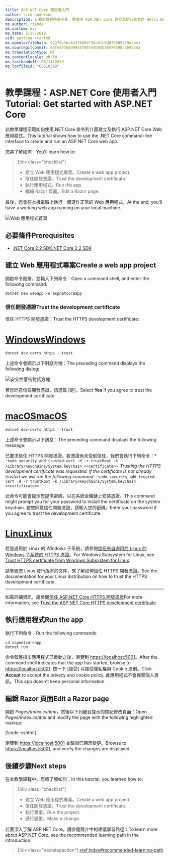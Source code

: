 ```yaml
---
title: ASP.NET Core 使用者入門
author: rick-anderson
description: 此教學課程時間不長，會使用 ASP.NET Core 建立及執行基本的 Hello World 應用程式。
ms.author: riande
ms.custom: mvc
ms.date: 5/15/2019
uid: getting-started
ms.openlocfilehash: 9227dcfbc84376d9d73bc6fc0dd76085779acae1
ms.sourcegitcommit: 6afe57fb8d9055f88fedb92b16470398c4b9b24a
ms.translationtype: HT
ms.contentlocale: zh-TW
ms.lasthandoff: 05/14/2019
ms.locfileid: "65610318"
---
```

# <a name="tutorial-get-started-with-aspnet-core"></a><span data-ttu-id="fbc66-103">教學課程：ASP.NET Core 使用者入門</span><span class="sxs-lookup"><span data-stu-id="fbc66-103">Tutorial: Get started with ASP.NET Core</span></span>

<span data-ttu-id="fbc66-104">此教學課程示範如何使用.NET Core 命令列介面建立及執行 ASP.NET Core Web 應用程式。</span><span class="sxs-lookup"><span data-stu-id="fbc66-104">This tutorial shows how to use the .NET Core command-line interface to create and run an ASP.NET Core web app.</span></span>

<span data-ttu-id="fbc66-105">您將了解如何：</span><span class="sxs-lookup"><span data-stu-id="fbc66-105">You'll learn how to:</span></span>

> [!div class="checklist"]
> * <span data-ttu-id="fbc66-106">建立 Web 應用程式專案。</span><span class="sxs-lookup"><span data-stu-id="fbc66-106">Create a web app project.</span></span>
> * <span data-ttu-id="fbc66-107">信任開發憑證。</span><span class="sxs-lookup"><span data-stu-id="fbc66-107">Trust the development certificate.</span></span>
> * <span data-ttu-id="fbc66-108">執行應用程式。</span><span class="sxs-lookup"><span data-stu-id="fbc66-108">Run the app.</span></span>
> * <span data-ttu-id="fbc66-109">編輯 Razor 頁面。</span><span class="sxs-lookup"><span data-stu-id="fbc66-109">Edit a Razor page.</span></span>

<span data-ttu-id="fbc66-110">最後，您會在本機電腦上執行一個運作正常的 Web 應用程式。</span><span class="sxs-lookup"><span data-stu-id="fbc66-110">At the end, you'll have a working web app running on your local machine.</span></span>

![Web 應用程式首頁](_static/home-page.png)

## <a name="prerequisites"></a><span data-ttu-id="fbc66-112">必要條件</span><span class="sxs-lookup"><span data-stu-id="fbc66-112">Prerequisites</span></span>

* [<span data-ttu-id="fbc66-113">.NET Core 2.2 SDK</span><span class="sxs-lookup"><span data-stu-id="fbc66-113">.NET Core 2.2 SDK</span></span>](https://www.microsoft.com/net/download/all)

## <a name="create-a-web-app-project"></a><span data-ttu-id="fbc66-114">建立 Web 應用程式專案</span><span class="sxs-lookup"><span data-stu-id="fbc66-114">Create a web app project</span></span>

<span data-ttu-id="fbc66-115">開啟命令殼層，並輸入下列命令：</span><span class="sxs-lookup"><span data-stu-id="fbc66-115">Open a command shell, and enter the following command:</span></span>

```console
dotnet new webapp -o aspnetcoreapp
```

### <a name="trust-the-development-certificate"></a><span data-ttu-id="fbc66-116">信任開發憑證</span><span class="sxs-lookup"><span data-stu-id="fbc66-116">Trust the development certificate</span></span>

<span data-ttu-id="fbc66-117">信任 HTTPS 開發憑證：</span><span class="sxs-lookup"><span data-stu-id="fbc66-117">Trust the HTTPS development certificate:</span></span>

# <a name="windowstabwindows"></a>[<span data-ttu-id="fbc66-118">Windows</span><span class="sxs-lookup"><span data-stu-id="fbc66-118">Windows</span></span>](#tab/windows)

```console
dotnet dev-certs https --trust
```

<span data-ttu-id="fbc66-119">上述命令會顯示以下對話方塊：</span><span class="sxs-lookup"><span data-stu-id="fbc66-119">The preceding command displays the following dialog:</span></span>

![安全性警告對話方塊](~/getting-started/_static/cert.png)

<span data-ttu-id="fbc66-121">若您同意信任開發憑證，請選取 [是]。</span><span class="sxs-lookup"><span data-stu-id="fbc66-121">Select **Yes** if you agree to trust the development certificate.</span></span>

# <a name="macostabmacos"></a>[<span data-ttu-id="fbc66-122">macOS</span><span class="sxs-lookup"><span data-stu-id="fbc66-122">macOS</span></span>](#tab/macos)

```console
dotnet dev-certs https --trust
```

<span data-ttu-id="fbc66-123">上述命令會顯示以下訊息：</span><span class="sxs-lookup"><span data-stu-id="fbc66-123">The preceding command displays the following message:</span></span>

<span data-ttu-id="fbc66-124">已要求信任 HTTPS 開發憑證。若憑證尚未受到信任，我們會執行下列命令：\* `'sudo security add-trusted-cert -d -r trustRoot -k /Library/Keychains/System.keychain <<certificate>>'`</span><span class="sxs-lookup"><span data-stu-id="fbc66-124">*Trusting the HTTPS development certificate was requested. If the certificate is not already trusted we will run the following command:* `'sudo security add-trusted-cert -d -r trustRoot -k /Library/Keychains/System.keychain <<certificate>>'`</span></span>

<span data-ttu-id="fbc66-125">此命令可能會提示您提供密碼，以在系統金鑰鏈上安裝憑證。</span><span class="sxs-lookup"><span data-stu-id="fbc66-125">This command might prompt you for your password to install the certificate on the system keychain.</span></span> <span data-ttu-id="fbc66-126">若您同意信任開發憑證，請輸入您的密碼。</span><span class="sxs-lookup"><span data-stu-id="fbc66-126">Enter your password if you agree to trust the development certificate.</span></span>

# <a name="linuxtablinux"></a>[<span data-ttu-id="fbc66-127">Linux</span><span class="sxs-lookup"><span data-stu-id="fbc66-127">Linux</span></span>](#tab/linux)

<span data-ttu-id="fbc66-128">若是適用於 Linux 的 Windows 子系統，請參閱[信任來自適用於 Linux 的 Windows 子系統的 HTTPS 憑證](xref:security/enforcing-ssl#wsl)。</span><span class="sxs-lookup"><span data-stu-id="fbc66-128">For Windows Subsystem for Linux, see [Trust HTTPS certificate from Windows Subsystem for Linux](xref:security/enforcing-ssl#wsl).</span></span>

<span data-ttu-id="fbc66-129">請參閱您 Linux 發行版本的文件，來了解如何信任 HTTPS 開發憑證。</span><span class="sxs-lookup"><span data-stu-id="fbc66-129">See the documentation for your Linux distribution on how to trust the HTTPS development certificate.</span></span>

---

<span data-ttu-id="fbc66-130">如需詳細資訊，請參閱[信任 ASP.NET Core HTTPS 開發憑證](xref:security/enforcing-ssl#trust-the-aspnet-core-https-development-certificate-on-windows-and-macos)</span><span class="sxs-lookup"><span data-stu-id="fbc66-130">For more information, see [Trust the ASP.NET Core HTTPS development certificate](xref:security/enforcing-ssl#trust-the-aspnet-core-https-development-certificate-on-windows-and-macos)</span></span>

## <a name="run-the-app"></a><span data-ttu-id="fbc66-131">執行應用程式</span><span class="sxs-lookup"><span data-stu-id="fbc66-131">Run the app</span></span>

<span data-ttu-id="fbc66-132">執行下列命令：</span><span class="sxs-lookup"><span data-stu-id="fbc66-132">Run the following commands:</span></span>

```console
cd aspnetcoreapp
dotnet run
```

<span data-ttu-id="fbc66-133">命令殼層指出應用程式已啟動之後，瀏覽到 [https://localhost:5001](https://localhost:5001)。</span><span class="sxs-lookup"><span data-stu-id="fbc66-133">After the command shell indicates that the app has started, browse to [https://localhost:5001](https://localhost:5001).</span></span> <span data-ttu-id="fbc66-134">按一下 [接受] 以接受隱私權與 Cookie 原則。</span><span class="sxs-lookup"><span data-stu-id="fbc66-134">Click **Accept** to accept the privacy and cookie policy.</span></span> <span data-ttu-id="fbc66-135">此應用程式不會保留個人資訊。</span><span class="sxs-lookup"><span data-stu-id="fbc66-135">This app doesn't keep personal information.</span></span>

## <a name="edit-a-razor-page"></a><span data-ttu-id="fbc66-136">編輯 Razor 頁面</span><span class="sxs-lookup"><span data-stu-id="fbc66-136">Edit a Razor page</span></span>

<span data-ttu-id="fbc66-137">開啟 *Pages/Index.cshtml*，然後以下列醒目提示的標記修改頁面：</span><span class="sxs-lookup"><span data-stu-id="fbc66-137">Open *Pages/Index.cshtml* and modify the page with the following highlighted markup:</span></span>

[!code-cshtml[](sample/index.cshtml?highlight=9)]

<span data-ttu-id="fbc66-138">瀏覽到 [https://localhost:5001](https://localhost:5001) 並驗證已顯示變更。</span><span class="sxs-lookup"><span data-stu-id="fbc66-138">Browse to [https://localhost:5001](https://localhost:5001), and verify the changes are displayed.</span></span>

## <a name="next-steps"></a><span data-ttu-id="fbc66-139">後續步驟</span><span class="sxs-lookup"><span data-stu-id="fbc66-139">Next steps</span></span>

<span data-ttu-id="fbc66-140">在本教學課程中，您將了解如何：</span><span class="sxs-lookup"><span data-stu-id="fbc66-140">In this tutorial, you learned how to:</span></span>

> [!div class="checklist"]
> * <span data-ttu-id="fbc66-141">建立 Web 應用程式專案。</span><span class="sxs-lookup"><span data-stu-id="fbc66-141">Create a web app project.</span></span>
> * <span data-ttu-id="fbc66-142">信任開發憑證。</span><span class="sxs-lookup"><span data-stu-id="fbc66-142">Trust the development certificate.</span></span>
> * <span data-ttu-id="fbc66-143">執行專案。</span><span class="sxs-lookup"><span data-stu-id="fbc66-143">Run the project.</span></span>
> * <span data-ttu-id="fbc66-144">進行變更。</span><span class="sxs-lookup"><span data-stu-id="fbc66-144">Make a change.</span></span>

<span data-ttu-id="fbc66-145">若要深入了解 ASP.NET Core，請參閱簡介中的建議學習路徑：</span><span class="sxs-lookup"><span data-stu-id="fbc66-145">To learn more about ASP.NET Core, see the recommended learning path in the introduction:</span></span>

> [!div class="nextstepaction"]
> <xref:index#recommended-learning-path>
